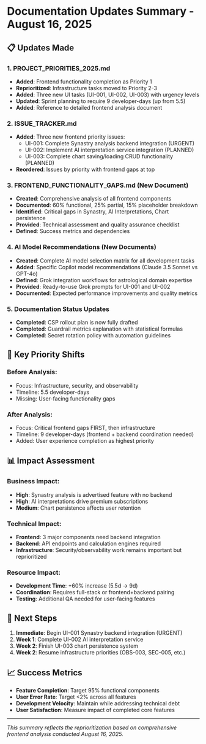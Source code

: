 # Documentation Updates Summary - August 16, 2025

## 📋 Updates Made

### 1. **PROJECT_PRIORITIES_2025.md**

- **Added**: Frontend functionality completion as Priority 1  
- **Reprioritized**: Infrastructure tasks moved to Priority 2-3
- **Added**: Three new UI tasks (UI-001, UI-002, UI-003) with urgency levels
- **Updated**: Sprint planning to require 9 developer-days (up from 5.5)
- **Added**: Reference to detailed frontend analysis document

### 2. **ISSUE_TRACKER.md**

- **Added**: Three new frontend priority issues:
  - UI-001: Complete Synastry analysis backend integration (URGENT)
  - UI-002: Implement AI interpretation service integration (PLANNED)  
  - UI-003: Complete chart saving/loading CRUD functionality (PLANNED)
- **Reordered**: Issues by priority with frontend gaps at top

### 3. **FRONTEND_FUNCTIONALITY_GAPS.md** (New Document)

- **Created**: Comprehensive analysis of all frontend components
- **Documented**: 60% functional, 25% partial, 15% placeholder breakdown
- **Identified**: Critical gaps in Synastry, AI Interpretations, Chart persistence
- **Provided**: Technical assessment and quality assurance checklist
- **Defined**: Success metrics and dependencies

### 4. **AI Model Recommendations** (New Documents)

- **Created**: Complete AI model selection matrix for all development tasks
- **Added**: Specific Copilot model recommendations (Claude 3.5 Sonnet vs GPT-4o)
- **Defined**: Grok integration workflows for astrological domain expertise
- **Provided**: Ready-to-use Grok prompts for UI-001 and UI-002
- **Documented**: Expected performance improvements and quality metrics

### 5. **Documentation Status Updates**

- **Completed**: CSP rollout plan is now fully drafted
- **Completed**: Guardrail metrics explanation with statistical formulas  
- **Completed**: Secret rotation policy with automation guidelines

## 🎯 Key Priority Shifts

### **Before Analysis:**

- Focus: Infrastructure, security, and observability  
- Timeline: 5.5 developer-days
- Missing: User-facing functionality gaps

### **After Analysis:**  

- Focus: Critical frontend gaps FIRST, then infrastructure
- Timeline: 9 developer-days (frontend + backend coordination needed)
- Added: User experience completion as highest priority

## 📊 Impact Assessment

### **Business Impact:**

- **High**: Synastry analysis is advertised feature with no backend
- **High**: AI interpretations drive premium subscriptions
- **Medium**: Chart persistence affects user retention

### **Technical Impact:**

- **Frontend**: 3 major components need backend integration
- **Backend**: API endpoints and calculation engines required
- **Infrastructure**: Security/observability work remains important but reprioritized

### **Resource Impact:**

- **Development Time**: +60% increase (5.5d → 9d)
- **Coordination**: Requires full-stack or frontend+backend pairing
- **Testing**: Additional QA needed for user-facing features

## 🔄 Next Steps

1. **Immediate**: Begin UI-001 Synastry backend integration (URGENT)
2. **Week 1**: Complete UI-002 AI interpretation service  
3. **Week 2**: Finish UI-003 chart persistence system
4. **Week 2**: Resume infrastructure priorities (OBS-003, SEC-005, etc.)

## 📈 Success Metrics

- **Feature Completion**: Target 95% functional components
- **User Error Rate**: Target <2% across all features  
- **Development Velocity**: Maintain while addressing technical debt
- **User Satisfaction**: Measure impact of completed core features

---

*This summary reflects the reprioritization based on comprehensive frontend analysis conducted August 16, 2025.*

